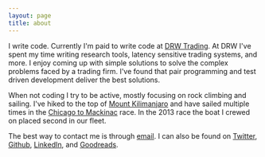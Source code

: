 ```yaml
---
layout: page
title: about
---
```


I write code. Currently I'm paid to write code at
[DRW Trading](http://drw.com). At DRW I've spent my time writing
research tools, latency sensitive trading systems, and more. I enjoy
coming up with simple solutions to solve the complex problems faced by
a trading firm. I've found that pair programming and test driven
development deliver the best solutions.

When not coding I try to be active, mostly focusing on rock climbing
and sailing. I've hiked to the top of [Mount Kilimanjaro](/kili.html)
and have sailed multiple times in the
[Chicago to Mackinac](http://en.wikipedia.org/wiki/Chicago_to_Mackinac_Boat_Race)
race. In the 2013 race the boat I crewed on placed second in our fleet.

The best way to contact me is through
[email](mailto:jake@jakemccrary.com). I can also be found on
[Twitter](http://twitter.com/jakemcc),
[Github](https://github.com/jakemcc),
[LinkedIn](http://www.linkedin.com/in/jakemccrary), and
[Goodreads](http://www.goodreads.com/user/show/3431614-jake-mccrary).

<a href="https://profiles.google.com/jakemcc" rel="me"></a>
